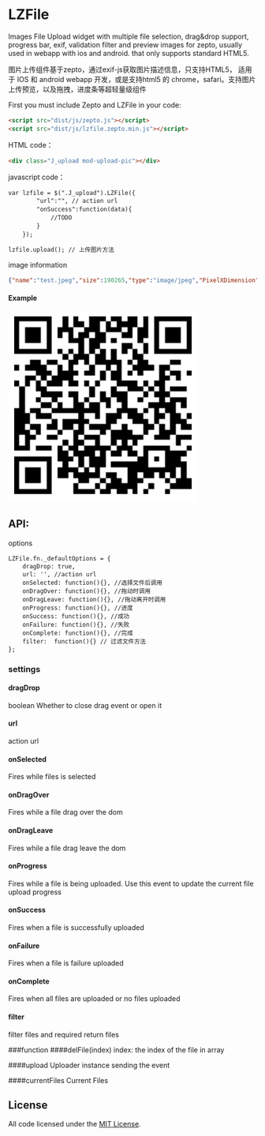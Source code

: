 # LZFile
Images File Upload widget with multiple file selection, drag&amp;drop support, progress bar, exif, validation filter and preview images for zepto, usually used in webapp with ios and android. that only supports standard HTML5.

图片上传组件基于zepto，通过exif-js获取图片描述信息，只支持HTML5， 适用于 IOS 和 android webapp 开发，或是支持html5 的 chrome，safari。支持图片上传预览，以及拖拽，进度条等超轻量级组件


First you must include Zepto and LZFile in your code:
```html
<script src="dist/js/zepto.js"></script>
<script src="dist/js/lzfile.zepto.min.js"></script>
```

HTML code：
```html
<div class="J_upload mod-upload-pic"></div>
```

javascript code：
```html
var lzfile = $(".J_upload").LZFile({
        "url":"", // action url
        "onSuccess":function(data){
            //TODO
        }
    });
```

```html
lzfile.upload(); // 上传图片方法
```

image information
```json
{"name":"test.jpeg","size":190265,"type":"image/jpeg","PixelXDimension":750,"PixelYDimension":1334,"Software":"Instagram"}
```

#### Example
![Demo](https://raw.githubusercontent.com/l-zhi/LZFile/gh-pages/code.png)

## API:

options
```
LZFile.fn._defaultOptions = {
    dragDrop: true,
    url: '', //action url
    onSelected: function(){}, //选择文件后调用
    onDragOver: function(){}, //拖动时调用
    onDragLeave: function(){}, //拖动离开时调用
    onProgress: function(){}, //进度
    onSuccess: function(){}, //成功
    onFailure: function(){}, //失败
    onComplete: function(){}, //完成
    filter:  function(){} // 过滤文件方法
};
```

### settings

#### dragDrop 
boolean
Whether to close drag event or open it

#### url
action url 

#### onSelected
Fires while files is selected

#### onDragOver
Fires while a file drag over the dom

#### onDragLeave
Fires while a file drag leave the dom

#### onProgress
Fires while a file is being uploaded. Use this event to update the current file upload progress

#### onSuccess
Fires when a file is successfully uploaded

#### onFailure
Fires when a file is failure uploaded

#### onComplete
Fires when all files are uploaded or no files uploaded

#### filter
filter files and required return files

###function
####delFile(index)
index: the index of the file in array

####upload
Uploader instance sending the event

####currentFiles
Current Files

## License

All code licensed under the [MIT License](http://www.opensource.org/licenses/mit-license.php).
